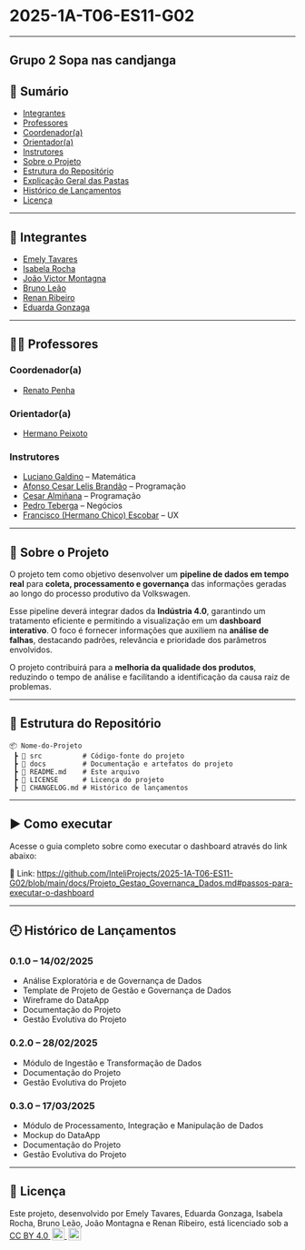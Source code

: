 # 2025-1A-T06-ES11-G02

---

## Grupo 2 Sopa nas candjanga

## 📑 Sumário

- [Integrantes](integrantes)
- [Professores](professores)
- [Coordenador(a)](coordenadora)
- [Orientador(a)](orientadora)
- [Instrutores](instrutores)
- [Sobre o Projeto](sobre-o-projeto)
- [Estrutura do Repositório](estrutura-do-repositório)
- [Explicação Geral das Pastas](explicação-geral-das-pastas)
- [Histórico de Lançamentos](histórico-de-lançamentos)
- [Licença](licença)

---

## 👥 Integrantes

- [Emely Tavares](https://www.linkedin.com/in/emely-tavares-3575ba24a/)
- [Isabela Rocha](https://www.linkedin.com/in/isabela-amado-da-rocha-0314b4237/)
- [João Victor Montagna](https://www.linkedin.com/in/joao-victor-montagna-4bb3a4247/)
- [Bruno Leão](https://www.linkedin.com/in/brunomleao/)
- [Renan Ribeiro](https://www.linkedin.com/in/renan-ribeiro-31a205247/)
- [Eduarda Gonzaga](https://www.linkedin.com/in/eduarda-gonzaga-009794219/)

---

## 👨‍🏫 Professores

### Coordenador(a)

- [Renato Penha](https://www.linkedin.com/in/renato-penha/)

### Orientador(a)

- [Hermano Peixoto](https://www.linkedin.com/in/hermano-peixoto-1091796/)

### Instrutores

- [Luciano Galdino](https://www.linkedin.com/in/luciano-galdino-26191b36/) – Matemática  
- [Afonso Cesar Lelis Brandão](https://www.linkedin.com/in/afonsolelis/) – Programação  
- [Cesar Almiñana](https://www.linkedin.com/in/ccalminana/) – Programação  
- [Pedro Teberga](https://www.linkedin.com/in/pedroteberga/) – Negócios  
- [Francisco (Hermano Chico) Escobar](https://www.linkedin.com/in/francisco-escobar/) – UX

---

## 📌 Sobre o Projeto

O projeto tem como objetivo desenvolver um **pipeline de dados em tempo real** para **coleta, processamento e governança** das informações geradas ao longo do processo produtivo da Volkswagen.  

Esse pipeline deverá integrar dados da **Indústria 4.0**, garantindo um tratamento eficiente e permitindo a visualização em um **dashboard interativo**. O foco é fornecer informações que auxiliem na **análise de falhas**, destacando padrões, relevância e prioridade dos parâmetros envolvidos.  

O projeto contribuirá para a **melhoria da qualidade dos produtos**, reduzindo o tempo de análise e facilitando a identificação da causa raiz de problemas.

---

## 📁 Estrutura do Repositório

```plaintext
📦 Nome-do-Projeto
 ┣ 📂 src          # Código-fonte do projeto
 ┣ 📂 docs         # Documentação e artefatos do projeto
 ┣ 📜 README.md    # Este arquivo
 ┣ 📜 LICENSE      # Licença do projeto
 ┣ 📜 CHANGELOG.md # Histórico de lançamentos
```

---

## ▶️ Como executar

Acesse o guia completo sobre como executar o dashboard através do link abaixo:

🔗 Link: https://github.com/InteliProjects/2025-1A-T06-ES11-G02/blob/main/docs/Projeto_Gestao_Governanca_Dados.md#passos-para-executar-o-dashboard

---

## 🕘 Histórico de Lançamentos

### 0.1.0 – 14/02/2025
- Análise Exploratória e de Governança de Dados
- Template de Projeto de Gestão e Governança de Dados
- Wireframe do DataApp
- Documentação do Projeto
- Gestão Evolutiva do Projeto

### 0.2.0 – 28/02/2025
- Módulo de Ingestão e Transformação de Dados
- Documentação do Projeto
- Gestão Evolutiva do Projeto

### 0.3.0 – 17/03/2025
- Módulo de Processamento, Integração e Manipulação de Dados
- Mockup do DataApp
- Documentação do Projeto
- Gestão Evolutiva do Projeto

---

## 📄 Licença

<p>
  Este projeto, desenvolvido por Emely Tavares, Eduarda Gonzaga, Isabela Rocha, Bruno Leão, João Montagna e Renan Ribeiro, está licenciado sob a 
  <a href="https://creativecommons.org/licenses/by/4.0/?ref=chooser-v1" target="_blank" rel="license noopener noreferrer">
    CC BY 4.0
    <img style="height:22px!important;margin-left:3px;vertical-align:text-bottom;" src="https://mirrors.creativecommons.org/presskit/icons/cc.svg?ref=chooser-v1" alt="">
    <img style="height:22px!important;margin-left:3px;vertical-align:text-bottom;" src="https://mirrors.creativecommons.org/presskit/icons/by.svg?ref=chooser-v1" alt="">
  </a>
</p>

